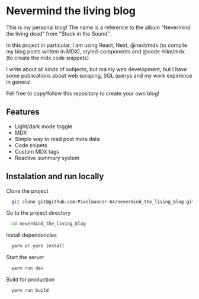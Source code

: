 
# Nevermind the living blog

This is my personal blog! The name is a reference to the album "Nevermind the living dead" from "Stuck in the Sound". 

In this project in particular, I am using React, Next, @next/mdx (to compile my blog posts written in MDX), styled-components and @code-hike/mdx (to create the mdx code snippets)

I write about all kinds of subjects, but mainly web development, but I have some publications about web scraping, SQL querys and my work expirience in general.

Fell free to copy/follow this repository to create your own blog!

## Features

- Light/dark mode toggle
- MDX
- Simple way to read post meta data
- Code snipets
- Custom MDX tags
- Reactive summary system


## Instalation and run locally

Clone the project

```bash
  git clone git@github.com:Pixelmancer-64/nevermind_the_living_blog.git
```

Go to the project directory

```bash
  cd nevermind_the_living_blog
```

Install dependencies

```bash
  yarn or yarn install
```

Start the server

```bash
  yarn run dev
```

Build for production

```bash
  yarn run build
```
